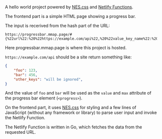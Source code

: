 A hello world project powered by [NES.css] and [Netlify Functions].

[NES.css]: https://nostalgic-css.github.io/NES.css/
[Netlify Functions]: https://functions.netlify.com/

The frontend part is a simple HTML page showing a progress bar.

The input is recerived from the hash part of the URL:

```
https://progressbar.mmap.page/#{%22url%22:%20%22https://example.com/api%22,%20%22value_key_name%22:%20%22foo%22,%20%22max_key_name%22:%22bar%22}
```

Here progressbar.mmap.page is where this project is hosted.

`https://example.com/api` should be a site return something like:

```json
{
    "foo": 123,
    "bar": 456,
    "other_keys": "will be ignored",
}
```

And the value of `foo` and `bar` will be used as the `value` and `max` attribute of the progress bar element (`<progress>`).

On the frontend part, it uses [NES.css] for styling and a few lines of JavaScript (without any framework or library) to parse user input and invoke the Netlify Function.

The Netlify Function is written in Go, which fetches the data from the requested URL.

